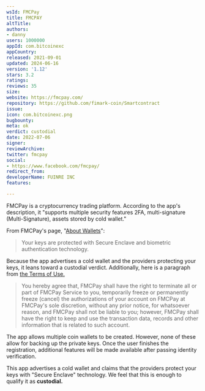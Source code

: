 ```yaml
---
wsId: FMCPay
title: FMCPAY
altTitle: 
authors:
- danny
users: 1000000
appId: com.bitcoinexc
appCountry: 
released: 2021-09-01
updated: 2024-06-16
version: '1.12'
stars: 3.2
ratings: 
reviews: 35
size: 
website: https://fmcpay.com/
repository: https://github.com/fimark-coin/Smartcontract
issue: 
icon: com.bitcoinexc.png
bugbounty: 
meta: ok
verdict: custodial
date: 2022-07-06
signer: 
reviewArchive: 
twitter: fmcpay
social:
- https://www.facebook.com/fmcpay/
redirect_from: 
developerName: FUINRE INC
features: 

---
```


FMCPay is a cryptocurrency trading platform. According to the app's description, it "supports multiple security features 2FA, multi-signature (Multi-Signature), assets stored by cold wallet."

From FMCPay's page, "[About Wallets](https://fmcpay.com/about-wallets)":

> Your keys are protected with Secure Enclave and biometric authentication technology.

Because the app advertises a cold wallet and the providers protecting your keys, it leans toward a custodial verdict. Additionally, here is a paragraph from [the Terms of Use.](https://fmcpay.com/term-of-use)

> You hereby agree that, FMCPay shall have the right to terminate all or part of FMCPay Service to you, temporarily freeze or permanently freeze (cancel) the authorizations of your account on FMCPay at FMCPay's sole discretion, without any prior notice, for whatsoever reason, and FMCPay shall not be liable to you; however, FMCPay shall have the right to keep and use the transaction data, records and other information that is related to such account. 

The app allows multiple coin wallets to be created. However, none of these allow for backing up the private keys. Once the user finishes the registration, additional features will be made available after passing identity verification. 

This app advertises a cold wallet and claims that the providers protect your keys with "Secure Enclave" technology. We feel that this is enough to qualify it as **custodial.** 

